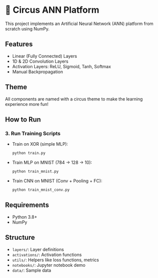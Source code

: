 # 🎪 Circus ANN Platform

This project implements an Artificial Neural Network (ANN) platform from scratch using NumPy.

## Features
- Linear (Fully Connected) Layers
- 1D & 2D Convolution Layers
- Activation Layers: ReLU, Sigmoid, Tanh, Softmax
- Manual Backpropagation

## Theme
All components are named with a circus theme to make the learning experience more fun!

## How to Run

### 3. Run Training Scripts

- Train on XOR (simple MLP):
  ```bash
  python train.py
  ```
- Train MLP on MNIST (784 -> 128 -> 10):
  ```bash
  python train_mnist.py
  ```
- Train CNN on MNIST (Conv + Pooling + FC):
  ```bash
  python train_mnist_conv.py
  ```


## Requirements
- Python 3.8+
- NumPy

## Structure
- `layers/`: Layer definitions
- `activations/`: Activation functions
- `utils/`: Helpers like loss functions, metrics
- `notebooks/`: Jupyter notebook demo
- `data/`: Sample data
